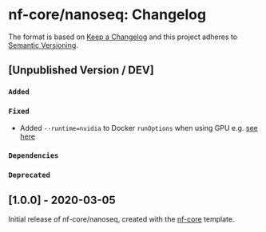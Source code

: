 # nf-core/nanoseq: Changelog

The format is based on [Keep a Changelog](http://keepachangelog.com/en/1.0.0/)
and this project adheres to [Semantic Versioning](http://semver.org/spec/v2.0.0.html).

## [Unpublished Version / DEV]

### `Added`

### `Fixed`

* Added `--runtime=nvidia` to Docker `runOptions` when using GPU e.g. [see here](https://github.com/mozilla/DeepSpeech/issues/2138#issuecomment-497228519)

### `Dependencies`

### `Deprecated`

## [1.0.0] - 2020-03-05

Initial release of nf-core/nanoseq, created with the [nf-core](http://nf-co.re/) template.
